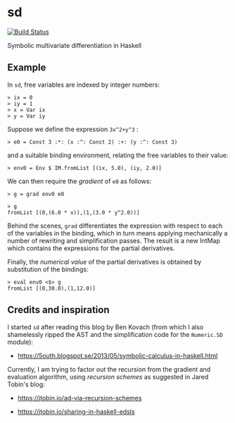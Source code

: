 # sd

[![Build Status](https://travis-ci.org/ocramz/sd.png)](https://travis-ci.org/ocramz/sd)

Symbolic multivariate differentiation in Haskell


## Example

In `sd`, free variables are indexed by integer numbers:

    > ix = 0
    > iy = 1
    > x = Var ix
    > y = Var iy

Suppose we define the expression `3x^2+y^3` :

    > e0 = Const 3 :*: (x :^: Const 2) :+: (y :^: Const 3)
    
and a suitable binding environment, relating the free variables to their value:

    > env0 = Env $ IM.fromList [(ix, 5.0), (iy, 2.0)]

We can then require the _gradient_ of `e0` as follows:

    > g = grad env0 e0

    > g 
    fromList [(0,(6.0 * x)),(1,(3.0 * y^2.0))]

Behind the scenes, `grad` differentiates the expression with respect to each of the variables in the binding, which in turn means applying mechanically a number of rewriting and simplification passes. The result is a new IntMap which contains the expressions for the partial derivatives.

Finally, the _numerical value_ of the partial derivatives is obtained by substitution of the bindings:

    > eval env0 <$> g
    fromList [(0,30.0),(1,12.0)]


## Credits and inspiration

I started `sd` after reading this blog by Ben Kovach (from which I also shamelessly ripped the AST and the simplification code for the `Numeric.SD` module):

* https://5outh.blogspot.se/2013/05/symbolic-calculus-in-haskell.html

Currently, I am trying to factor out the recursion from the gradient and evaluation algorithm, using _recursion schemes_ as suggested in Jared Tobin's blog:

* https://jtobin.io/ad-via-recursion-schemes

* https://jtobin.io/sharing-in-haskell-edsls
